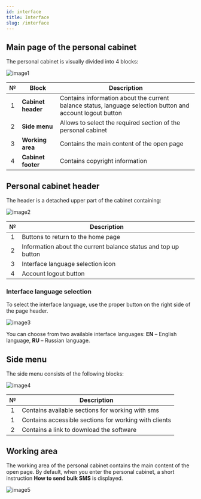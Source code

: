 ```yaml
---
id: interface
title: Interface
slug: /interface
---
```


## Main page of the personal cabinet

The personal cabinet is visually divided into 4 blocks:

![image1](/img/instruction/interface/image1.png)

|  №  | Block | Description |
| :-: | ----- | ----------- |
| 1 | **Cabinet header** | Contains information about the current balance status, language selection button and account logout button |
| 2 | **Side menu** | Allows to select the required section of the personal cabinet |
| 3 | **Working area** | Contains the main content of the open page |
| 4 | **Cabinet footer** | Contains copyright information |

## Personal cabinet header

The header is a detached upper part of the cabinet containing:

![image2](/img/instruction/interface/image2.png)

|  №  | Description |
| :-: | ----------- |
| 1 | Buttons to return to the home page |
| 2 | Information about the current balance status and top up button |
| 3 | Interface language selection icon |
| 4 | Account logout button |

### Interface language selection

To select the interface language, use the proper button on the right side of the page header.

![image3](/img/instruction/interface/image3.png)

You can choose from two available interface languages: **EN** – English language, **RU** – Russian language.

## Side menu

The side menu consists of the following blocks:

![image4](/img/instruction/interface/image4.png)

|  №  | Description |
| :-: | ----------- |
| 1 | Contains available sections for working with sms |
| 1 | Contains accessible sections for working with clients |
| 2 | Contains a link to download the software |

## Working area

The working area of the personal cabinet contains the main content of the open page. By default, when you enter the personal cabinet, a short instruction **How to send bulk SMS** is displayed.

![image5](/img/instruction/interface/image5.png)
